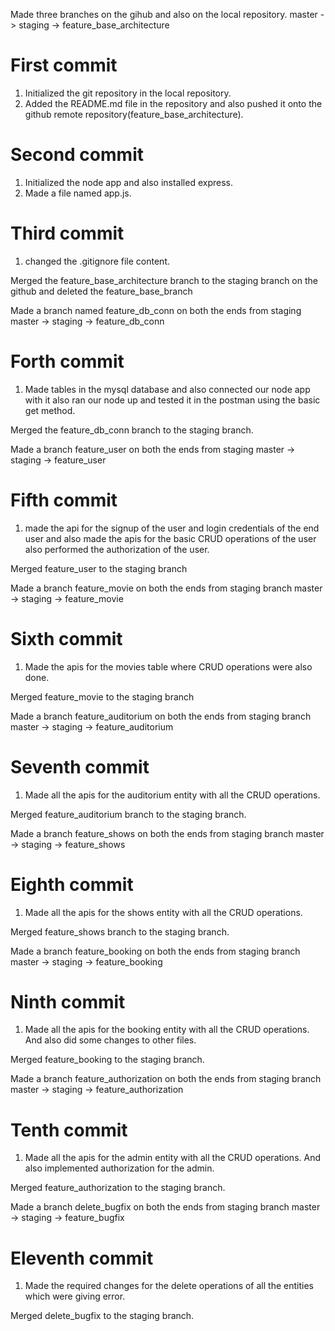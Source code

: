 Made three branches on the gihub and also on the local repository.
    master -> staging -> feature_base_architecture

# First commit
1. Initialized the git repository in the local repository.
2. Added the README.md file in the repository and also pushed it onto the github remote repository(feature_base_architecture).

# Second commit
1. Initialized the node app and also installed express.
2. Made a file named app.js.

# Third commit
1. changed the .gitignore file content.

Merged the feature_base_architecture branch to the staging branch on the github and deleted the feature_base_branch

Made a branch named feature_db_conn on both the ends from staging
    master -> staging -> feature_db_conn

# Forth commit
1. Made tables in the mysql database and also connected our node app with it also ran our node up and tested it in the postman using the basic get method.

Merged the feature_db_conn branch to the staging branch.

Made a branch feature_user on both the ends from staging
    master -> staging -> feature_user

# Fifth commit
1. made the api for the signup of the user and login credentials of the end user and also made the apis for the basic CRUD operations of the user also performed the authorization of the user.

Merged feature_user to the staging branch

Made a branch feature_movie on both the ends from staging branch
    master -> staging -> feature_movie

# Sixth commit
1. Made the apis for the movies table where CRUD operations were also done.

Merged feature_movie to the staging branch

Made a branch feature_auditorium on both the ends from staging branch
    master -> staging -> feature_auditorium

# Seventh commit
1. Made all the apis for the auditorium entity with all the CRUD operations.

Merged feature_auditorium branch to the staging branch.

Made a branch feature_shows on both the ends from staging branch
    master -> staging -> feature_shows

# Eighth commit
1. Made all the apis for the shows entity with all the CRUD operations.

Merged feature_shows branch to the staging branch.

Made a branch feature_booking on both the ends from staging branch
    master -> staging -> feature_booking

# Ninth commit
1. Made all the apis for the booking entity with all the CRUD operations. And also did some changes to other files.

Merged feature_booking to the staging branch.

Made a branch feature_authorization on both the ends from staging branch
    master -> staging -> feature_authorization

# Tenth commit 
1. Made all the apis for the admin entity with all the CRUD operations. And also implemented authorization for the admin.

Merged feature_authorization to the staging branch.

Made a branch delete_bugfix on both the ends from staging branch
    master -> staging -> feature_bugfix

# Eleventh commit
1. Made the required changes for the delete operations of all the entities which were giving error.

Merged delete_bugfix to the staging branch.